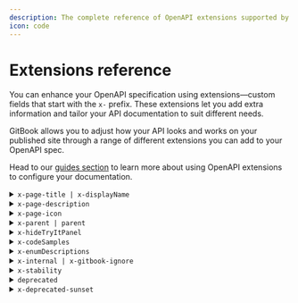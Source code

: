 ```yaml
---
description: The complete reference of OpenAPI extensions supported by GitBook.
icon: code
---
```


# Extensions reference

You can enhance your OpenAPI specification using extensions—custom fields that start with the `x-` prefix. These extensions let you add extra information and tailor your API documentation to suit different needs.

GitBook allows you to adjust how your API looks and works on your published site through a range of different extensions you can add to your OpenAPI spec.&#x20;

Head to our [guides section](guides/) to learn more about using OpenAPI extensions to configure your documentation.

<details>

<summary><code>x-page-title | x-displayName</code></summary>

Change the display name of a tag used in the navigation and page title.

{% code title="openapi.yaml" %}
```yaml
openapi: '3.0'
info: ...
tags:
  - name: users
    x-page-title: Users
```
{% endcode %}

</details>

<details>

<summary><code>x-page-description</code></summary>

Add a description to the page.

{% code title="openapi.yaml" %}
```yaml
openapi: '3.0'
info: ...
tags:
  - name: "users"
    x-page-title: "Users"
    x-page-description: "Manage user accounts and profiles."
```
{% endcode %}

</details>

<details>

<summary><code>x-page-icon</code></summary>

Add a Font Awesome icon to the page. See available icons [here](https://fontawesome.com/search).

{% code title="openapi.yaml" %}
```yaml
openapi: '3.0'
info: ...
tags:
  - name: "users"
    x-page-title: "Users"
    x-page-description: "Manage user accounts and profiles."
    x-page-icon: "user"
```
{% endcode %}

</details>

<details>

<summary><code>x-parent | parent</code></summary>

Add hierarchy to tags to organize your pages in GitBook.&#x20;

{% code title="openapi.yaml" %}
```yaml
openapi: '3.0'
info: ...
tags:
  - name: organization
  - name: admin
    x-parent: organization
  - name: user
    x-parent: organization
```
{% endcode %}

</details>

<details>

<summary><code>x-hideTryItPanel</code></summary>

Show or hide the “Test it” button for an OpenAPI block.

{% code title="openapi.yaml" %}
```yaml
openapi: '3.0'
info: ...
tags: [...]
paths:
  /example:
    get:
      summary: Example summary
      description: Example description
      operationId: examplePath
      responses: [...]
      parameters: [...]
      x-hideTryItPanel: true
```
{% endcode %}

</details>

<details>

<summary><code>x-codeSamples</code></summary>

Show, hide, or include custom code samples for an OpenAPI block.

#### Fields

<table><thead><tr><th width="103.625">Field Name</th><th width="88.07421875" align="center">Type</th><th>Description</th></tr></thead><tbody><tr><td><code>lang</code></td><td align="center">string</td><td>Code sample language. Value should be one of the following <a href="https://github.com/github/linguist/blob/master/lib/linguist/popular.yml">list</a></td></tr><tr><td><code>label</code></td><td align="center">string</td><td>Code sample label, for example <code>Node</code> or <code>Python2.7</code>, <em>optional</em>, <code>lang</code> is used by default</td></tr><tr><td><code>source</code></td><td align="center">string</td><td>Code sample source code</td></tr></tbody></table>

{% code title="openapi.yaml" %}
```yaml
openapi: '3.0'
info: ...
tags: [...]
paths:
  /example:
    get:
      summary: Example summary
      description: Example description
      operationId: examplePath
      responses: [...]
      parameters: [...]
      x-codeSamples:
        - lang: 'cURL'
          label: 'CLI'
          source: |
            curl -L \
            -H 'Authorization: Bearer <token>' \
            'https://api.gitbook.com/v1/user'
```
{% endcode %}

</details>

<details>

<summary><code>x-enumDescriptions</code></summary>

Add an individual description for each of the `enum` values in your schema.

{% code title="openapi.yaml" %}
```yaml
openapi: '3.0'
info: ...
components:
  schemas:
    project_status:
      type: string
      enum:
        - LIVE
        - PENDING
        - REJECTED
      x-enumDescriptions:
        LIVE: The project is live.
        PENDING: The project is pending approval.
        REJECTED: The project was rejected.
```
{% endcode %}

</details>

<details>

<summary><code>x-internal | x-gitbook-ignore</code></summary>

Hide an endpoint from your API reference.

{% code title="openapi.yaml" %}
```yaml
openapi: '3.0'
info: ...
tags: [...]
paths:
  /example:
    get:
      summary: Example summary
      description: Example description
      operationId: examplePath
      responses: [...]
      parameters: [...]
      x-internal: true
```
{% endcode %}

</details>

<details>

<summary><code>x-stability</code></summary>

Mark endpoints that are unstable or in progress.&#x20;

Supported values: `experimental`, `alpha`, `beta`.

{% code title="openapi.yaml" %}
```yaml
openapi: '3.0'
info: ...
tags: [...]
paths:
  /example:
    get:
      summary: Example summary
      description: Example description
      operationId: examplePath
      x-stability: experimental
```
{% endcode %}

</details>

<details>

<summary><code>deprecated</code></summary>

Mark whether an endpoint is deprecated or not. Deprecated endpoints will give deprecation warnings in your published site.

{% code title="openapi.yaml" %}
```yaml
openapi: '3.0'
info: ...
tags: [...]
paths:
  /example:
    get:
      summary: Example summary
      description: Example description
      operationId: examplePath
      responses: [...]
      parameters: [...]
      deprecated: true
```
{% endcode %}

</details>

<details>

<summary><code>x-deprecated-sunset</code></summary>

Add a sunset date to a deprecated operation.&#x20;

Supported values: **ISO 8601** format (YYYY-MM-DD)

{% code title="openapi.yaml" %}
```yaml
openapi: '3.0'
info: ...
tags: [...]
paths:
  /example:
    get:
      summary: Example summary
      description: Example description
      operationId: examplePath
      responses: [...]
      parameters: [...]
      deprecated: true
      x-deprecated-sunset: 2030-12-05
```
{% endcode %}

</details>

